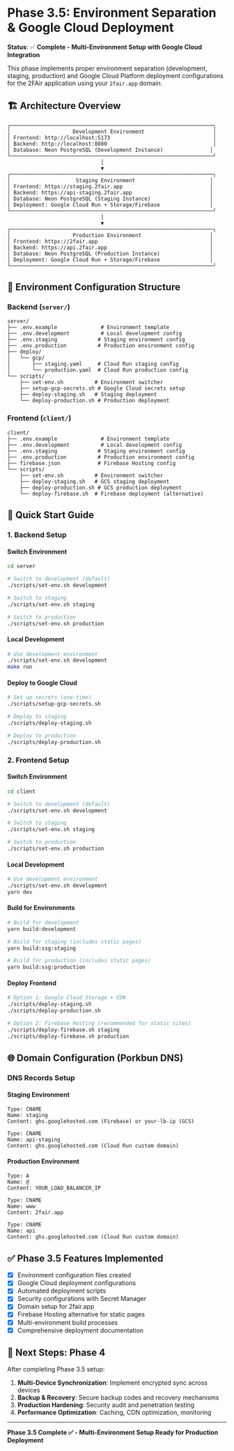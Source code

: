 # Phase 3.5: Environment Separation & Google Cloud Deployment

**Status**: ✅ **Complete - Multi-Environment Setup with Google Cloud Integration**

This phase implements proper environment separation (development, staging, production) and Google Cloud Platform deployment configurations for the 2FAir application using your `2fair.app` domain.

## 🏗️ Architecture Overview

```
┌─────────────────────────────────────────────────────────────────┐
│                    Development Environment                      │
│ Frontend: http://localhost:5173                                 │
│ Backend: http://localhost:8080                                  │
│ Database: Neon PostgreSQL (Development Instance)               │
└─────────────────────────────────────────────────────────────────┘
                              │
                              ▼
┌─────────────────────────────────────────────────────────────────┐
│                     Staging Environment                        │
│ Frontend: https://staging.2fair.app                            │
│ Backend: https://api-staging.2fair.app                         │
│ Database: Neon PostgreSQL (Staging Instance)                   │
│ Deployment: Google Cloud Run + Storage/Firebase                │
└─────────────────────────────────────────────────────────────────┘
                              │
                              ▼
┌─────────────────────────────────────────────────────────────────┐
│                    Production Environment                      │
│ Frontend: https://2fair.app                                    │
│ Backend: https://api.2fair.app                                 │
│ Database: Neon PostgreSQL (Production Instance)                │
│ Deployment: Google Cloud Run + Storage/Firebase                │
└─────────────────────────────────────────────────────────────────┘
```

## 📁 Environment Configuration Structure

### Backend (`server/`)
```
server/
├── .env.example              # Environment template
├── .env.development          # Local development config
├── .env.staging             # Staging environment config  
├── .env.production          # Production environment config
├── deploy/
│   └── gcp/
│       ├── staging.yaml     # Cloud Run staging config
│       └── production.yaml  # Cloud Run production config
└── scripts/
    ├── set-env.sh          # Environment switcher
    ├── setup-gcp-secrets.sh # Google Cloud secrets setup
    ├── deploy-staging.sh   # Staging deployment
    └── deploy-production.sh # Production deployment
```

### Frontend (`client/`)
```
client/
├── .env.example              # Environment template
├── .env.development          # Local development config
├── .env.staging             # Staging environment config
├── .env.production          # Production environment config
├── firebase.json            # Firebase Hosting config
└── scripts/
    ├── set-env.sh          # Environment switcher
    ├── deploy-staging.sh   # GCS staging deployment
    ├── deploy-production.sh # GCS production deployment
    └── deploy-firebase.sh  # Firebase deployment (alternative)
```

## 🚀 Quick Start Guide

### 1. Backend Setup

#### Switch Environment
```bash
cd server

# Switch to development (default)
./scripts/set-env.sh development

# Switch to staging
./scripts/set-env.sh staging

# Switch to production
./scripts/set-env.sh production
```

#### Local Development
```bash
# Use development environment
./scripts/set-env.sh development
make run
```

#### Deploy to Google Cloud
```bash
# Set up secrets (one-time)
./scripts/setup-gcp-secrets.sh

# Deploy to staging
./scripts/deploy-staging.sh

# Deploy to production
./scripts/deploy-production.sh
```

### 2. Frontend Setup

#### Switch Environment
```bash
cd client

# Switch to development (default)
./scripts/set-env.sh development

# Switch to staging
./scripts/set-env.sh staging

# Switch to production  
./scripts/set-env.sh production
```

#### Local Development
```bash
# Use development environment
./scripts/set-env.sh development
yarn dev
```

#### Build for Environments
```bash
# Build for development
yarn build:development

# Build for staging (includes static pages)
yarn build:ssg:staging

# Build for production (includes static pages)
yarn build:ssg:production
```

#### Deploy Frontend
```bash
# Option 1: Google Cloud Storage + CDN
./scripts/deploy-staging.sh
./scripts/deploy-production.sh

# Option 2: Firebase Hosting (recommended for static sites)
./scripts/deploy-firebase.sh staging
./scripts/deploy-firebase.sh production
```

## 🌐 Domain Configuration (Porkbun DNS)

### DNS Records Setup

#### Staging Environment
```
Type: CNAME
Name: staging
Content: ghs.googlehosted.com (Firebase) or your-lb-ip (GCS)

Type: CNAME  
Name: api-staging
Content: ghs.googlehosted.com (Cloud Run custom domain)
```

#### Production Environment
```
Type: A
Name: @
Content: YOUR_LOAD_BALANCER_IP

Type: CNAME
Name: www
Content: 2fair.app

Type: CNAME
Name: api
Content: ghs.googlehosted.com (Cloud Run custom domain)
```

## ✅ Phase 3.5 Features Implemented

- [x] Environment configuration files created
- [x] Google Cloud deployment configurations  
- [x] Automated deployment scripts
- [x] Security configurations with Secret Manager
- [x] Domain setup for 2fair.app
- [x] Firebase Hosting alternative for static pages
- [x] Multi-environment build processes
- [x] Comprehensive deployment documentation

## 🎯 Next Steps: Phase 4

After completing Phase 3.5 setup:

1. **Multi-Device Synchronization**: Implement encrypted sync across devices
2. **Backup & Recovery**: Secure backup codes and recovery mechanisms  
3. **Production Hardening**: Security audit and penetration testing
4. **Performance Optimization**: Caching, CDN optimization, monitoring

---

**Phase 3.5 Complete ✅ - Multi-Environment Setup Ready for Production Deployment**
